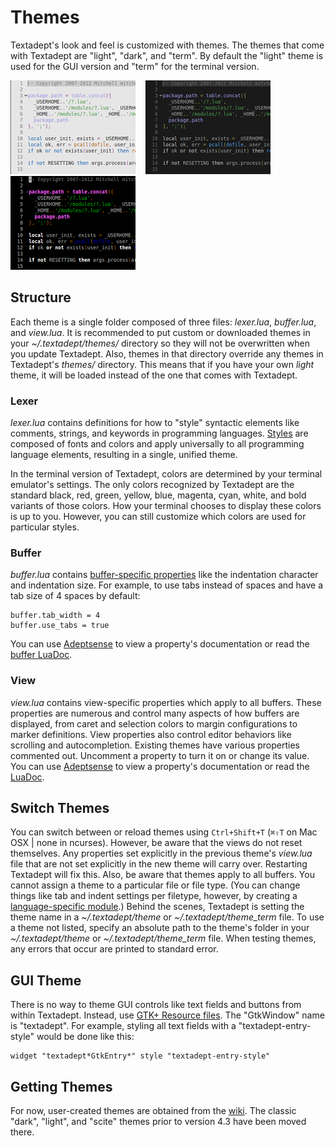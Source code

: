 # Themes

Textadept's look and feel is customized with themes. The themes that come with
Textadept are "light", "dark", and "term". By default the "light" theme is used
for the GUI version and "term" for the terminal version.

<span style="display: block; clear: right;"></span>

![Light Theme](images/lighttheme.png)
&nbsp;&nbsp;
![Dark Theme](images/darktheme.png)
&nbsp;&nbsp;
![Term Theme](images/termtheme.png)

## Structure

Each theme is a single folder composed of three files: *lexer.lua*,
*buffer.lua*, and *view.lua*. It is recommended to put custom or downloaded
themes in your *~/.textadept/themes/* directory so they will not be overwritten
when you update Textadept. Also, themes in that directory override any themes in
Textadept's *themes/* directory. This means that if you have your own *light*
theme, it will be loaded instead of the one that comes with Textadept.

### Lexer

*lexer.lua* contains definitions for how to "style" syntactic elements like
comments, strings, and keywords in programming languages. [Styles][] are
composed of fonts and colors and apply universally to all programming language
elements, resulting in a single, unified theme.

In the terminal version of Textadept, colors are determined by your terminal
emulator's settings. The only colors recognized by Textadept are the standard
black, red, green, yellow, blue, magenta, cyan, white, and bold variants of
those colors. How your terminal chooses to display these colors is up to you.
However, you can still customize which colors are used for particular styles.

[Styles]: api/lexer.html#Styling.Tokens

### Buffer

*buffer.lua* contains [buffer-specific properties][] like the indentation
character and indentation size. For example, to use tabs instead of spaces and
have a tab size of 4 spaces by default:

    buffer.tab_width = 4
    buffer.use_tabs = true

You can use [Adeptsense][] to view a property's documentation or read the
[buffer LuaDoc][].

[buffer-specific properties]: 04_WorkingWithFiles.html#Settings
[Adeptsense]: 06_AdeptEditing.html#Adeptsense
[buffer LuaDoc]: api/buffer.html

### View

*view.lua* contains view-specific properties which apply to all buffers. These
properties are numerous and control many aspects of how buffers are displayed,
from caret and selection colors to margin configurations to marker definitions.
View properties also control editor behaviors like scrolling and autocompletion.
Existing themes have various properties commented out. Uncomment a property to
turn it on or change its value. You can use [Adeptsense][] to view a property's
documentation or read the [LuaDoc][].

[Adeptsense]: 06_AdeptEditing.html#Adeptsense
[LuaDoc]: api/buffer.html

## Switch Themes

You can switch between or reload themes using `Ctrl+Shift+T` (`⌘⇧T` on Mac OSX |
none in ncurses). However, be aware that the views do not reset themselves. Any
properties set explicitly in the previous theme's *view.lua* file that are not
set explicitly in the new theme will carry over. Restarting Textadept will fix
this. Also, be aware that themes apply to all buffers. You cannot assign a theme
to a particular file or file type. (You can change things like tab and indent
settings per filetype, however, by creating a [language-specific module][].)
Behind the scenes, Textadept is setting the theme name in a *~/.textadept/theme*
or *~/.textadept/theme_term* file. To use a theme not listed, specify an
absolute path to the theme's folder in your *~/.textadept/theme* or
*~/.textadept/theme_term* file. When testing themes, any errors that occur are
printed to standard error.

[language-specific module]: 07_Modules.html#Buffer.Properties

## GUI Theme

There is no way to theme GUI controls like text fields and buttons from within
Textadept. Instead, use [GTK+ Resource files][]. The "GtkWindow" name is
"textadept". For example, styling all text fields with a "textadept-entry-style"
would be done like this:

    widget "textadept*GtkEntry*" style "textadept-entry-style"

[GTK+ Resource files]: http://library.gnome.org/devel/gtk/stable/gtk-Resource-Files.html

## Getting Themes

For now, user-created themes are obtained from the [wiki][]. The classic "dark",
"light", and "scite" themes prior to version 4.3 have been moved there.

[wiki]: http://foicica.com/wiki/textadept
